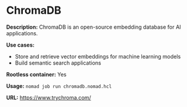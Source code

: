 # ChromaDB

**Description:** ChromaDB is an open-source embedding database for AI applications.

**Use cases:**
- Store and retrieve vector embeddings for machine learning models
- Build semantic search applications

**Rootless container:** Yes

**Usage:** `nomad job run chromadb.nomad.hcl`

**URL:** https://www.trychroma.com/